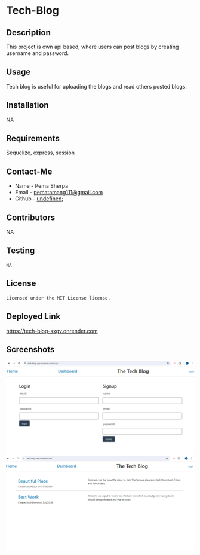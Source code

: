 # Tech-Blog

## Description
  This project is own api based, where users can post blogs by creating username and password.
  ## Usage
  Tech blog is useful for uploading the blogs and read others posted blogs.
  ## Installation
  NA
  ## Requirements
  Sequelize, express, session
  ## Contact-Me
  * Name - Pema Sherpa
  * Email - pematamang111@gmail.com
  * Github - [undefined](https://github.com/undefined);
  ## Contributors
  NA
  ## Testing
  ```
  NA
  ```
  ## License
    Licensed under the MIT License license.

  ## Deployed Link
  https://tech-blog-sxgv.onrender.com  

  ## Screenshots  
  ![alt text](<Screenshot (259).png>)
  ![alt text](<Screenshot (261).png>)